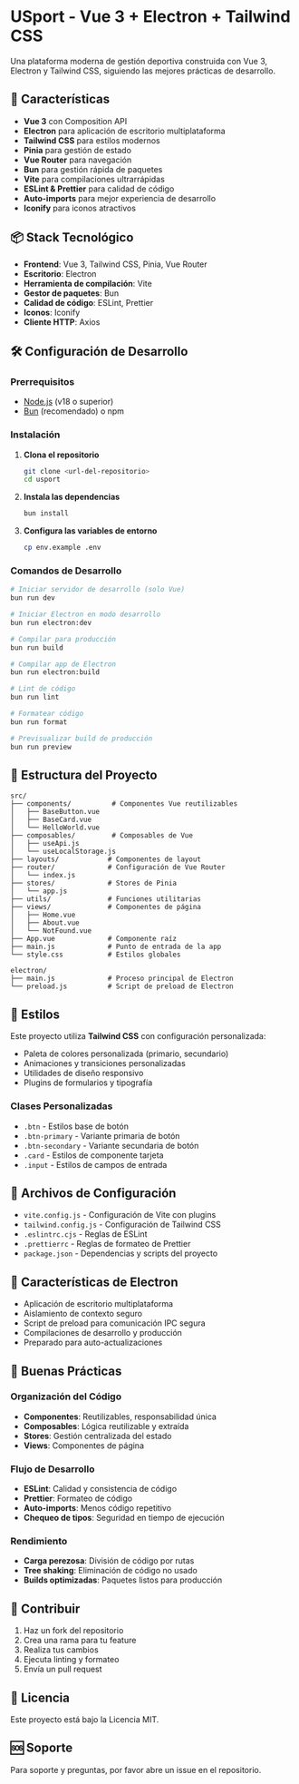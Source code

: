 # USport - Vue 3 + Electron + Tailwind CSS

Una plataforma moderna de gestión deportiva construida con Vue 3, Electron y Tailwind CSS, siguiendo las mejores prácticas de desarrollo.

## 🚀 Características

- **Vue 3** con Composition API
- **Electron** para aplicación de escritorio multiplataforma
- **Tailwind CSS** para estilos modernos
- **Pinia** para gestión de estado
- **Vue Router** para navegación
- **Bun** para gestión rápida de paquetes
- **Vite** para compilaciones ultrarrápidas
- **ESLint & Prettier** para calidad de código
- **Auto-imports** para mejor experiencia de desarrollo
- **Iconify** para iconos atractivos

## 📦 Stack Tecnológico

- **Frontend**: Vue 3, Tailwind CSS, Pinia, Vue Router
- **Escritorio**: Electron
- **Herramienta de compilación**: Vite
- **Gestor de paquetes**: Bun
- **Calidad de código**: ESLint, Prettier
- **Iconos**: Iconify
- **Cliente HTTP**: Axios

## 🛠️ Configuración de Desarrollo

### Prerrequisitos

- [Node.js](https://nodejs.org/) (v18 o superior)
- [Bun](https://bun.sh/) (recomendado) o npm

### Instalación

1. **Clona el repositorio**
   ```bash
   git clone <url-del-repositorio>
   cd usport
   ```

2. **Instala las dependencias**
   ```bash
   bun install
   ```

3. **Configura las variables de entorno**
   ```bash
   cp env.example .env
   ```

### Comandos de Desarrollo

```bash
# Iniciar servidor de desarrollo (solo Vue)
bun run dev

# Iniciar Electron en modo desarrollo
bun run electron:dev

# Compilar para producción
bun run build

# Compilar app de Electron
bun run electron:build

# Lint de código
bun run lint

# Formatear código
bun run format

# Previsualizar build de producción
bun run preview
```

## 📁 Estructura del Proyecto

```
src/
├── components/          # Componentes Vue reutilizables
│   ├── BaseButton.vue
│   ├── BaseCard.vue
│   └── HelloWorld.vue
├── composables/         # Composables de Vue
│   ├── useApi.js
│   └── useLocalStorage.js
├── layouts/            # Componentes de layout
├── router/             # Configuración de Vue Router
│   └── index.js
├── stores/             # Stores de Pinia
│   └── app.js
├── utils/              # Funciones utilitarias
├── views/              # Componentes de página
│   ├── Home.vue
│   ├── About.vue
│   └── NotFound.vue
├── App.vue             # Componente raíz
├── main.js             # Punto de entrada de la app
└── style.css           # Estilos globales

electron/
├── main.js             # Proceso principal de Electron
└── preload.js          # Script de preload de Electron
```

## 🎨 Estilos

Este proyecto utiliza **Tailwind CSS** con configuración personalizada:

- Paleta de colores personalizada (primario, secundario)
- Animaciones y transiciones personalizadas
- Utilidades de diseño responsivo
- Plugins de formularios y tipografía

### Clases Personalizadas

- `.btn` - Estilos base de botón
- `.btn-primary` - Variante primaria de botón
- `.btn-secondary` - Variante secundaria de botón
- `.card` - Estilos de componente tarjeta
- `.input` - Estilos de campos de entrada

## 🔧 Archivos de Configuración

- `vite.config.js` - Configuración de Vite con plugins
- `tailwind.config.js` - Configuración de Tailwind CSS
- `.eslintrc.cjs` - Reglas de ESLint
- `.prettierrc` - Reglas de formateo de Prettier
- `package.json` - Dependencias y scripts del proyecto

## 📱 Características de Electron

- Aplicación de escritorio multiplataforma
- Aislamiento de contexto seguro
- Script de preload para comunicación IPC segura
- Compilaciones de desarrollo y producción
- Preparado para auto-actualizaciones

## 🚀 Buenas Prácticas

### Organización del Código
- **Componentes**: Reutilizables, responsabilidad única
- **Composables**: Lógica reutilizable y extraída
- **Stores**: Gestión centralizada del estado
- **Views**: Componentes de página

### Flujo de Desarrollo
- **ESLint**: Calidad y consistencia de código
- **Prettier**: Formateo de código
- **Auto-imports**: Menos código repetitivo
- **Chequeo de tipos**: Seguridad en tiempo de ejecución

### Rendimiento
- **Carga perezosa**: División de código por rutas
- **Tree shaking**: Eliminación de código no usado
- **Builds optimizadas**: Paquetes listos para producción

## 🤝 Contribuir

1. Haz un fork del repositorio
2. Crea una rama para tu feature
3. Realiza tus cambios
4. Ejecuta linting y formateo
5. Envía un pull request

## 📄 Licencia

Este proyecto está bajo la Licencia MIT.

## 🆘 Soporte

Para soporte y preguntas, por favor abre un issue en el repositorio.
